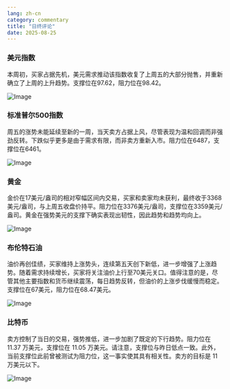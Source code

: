 ```yaml
---
lang: zh-cn
category: commentary
title: "日终评论"
date: 2025-08-25
---
```


### 美元指数

本周初，买家占据先机，美元需求推动该指数收复了上周五的大部分抛售，并重新确立了上周的上升趋势。支撑位在97.62，阻力位在98.42。

![Image](https://markleighedu.github.io/img/Aug-2025/25-Aug-2025/usdindex.jpg)

### 标准普尔500指数

周五的涨势未能延续至新的一周，当天卖方占据上风，尽管表现为温和回调而非强劲反转。下跌似乎更多是由于需求有限，而非卖方重新入市。阻力位在6487，支撑位在6461。

![Image](https://markleighedu.github.io/img/Aug-2025/25-Aug-2025/sp500.jpg)

### 黄金

金价在17美元/盎司的相对窄幅区间内交易，买家和卖家均未获利，最终收于3368美元/盎司，与上周五收盘价持平。阻力位在3376美元/盎司，支撑位在3359美元/盎司。黄金在强势美元的支撑下确实表现出韧性，因此趋势和趋势均向上。

![Image](https://markleighedu.github.io/img/Aug-2025/25-Aug-2025/gold.jpg)

### 布伦特石油

油价再创佳绩，买家维持上涨势头，连续第五天创下新低，进一步增强了上涨趋势。随着需求持续增长，买家将关注油价上行至70美元关口。值得注意的是，尽管其他主要指数和货币继续震荡，每日趋势反转，但油价的上涨步伐缓慢而稳定。支撑位在67美元，阻力位在68.47美元。

![Image](https://markleighedu.github.io/img/Aug-2025/25-Aug-2025/brentoil.jpg)

### 比特币

卖方控制了当日的交易，强势推低，进一步加剧了既定的下行趋势。阻力位在 11.37 万美元，支撑位在 11.05 万美元。请注意，支撑位与昨日低点一致。此外，当前支撑位此前曾被测试为阻力位，这一事实使其具有相关性。卖方的目标是 11 万美元以下。

![Image](https://markleighedu.github.io/img/Aug-2025/25-Aug-2025/bitcoin.jpg)

